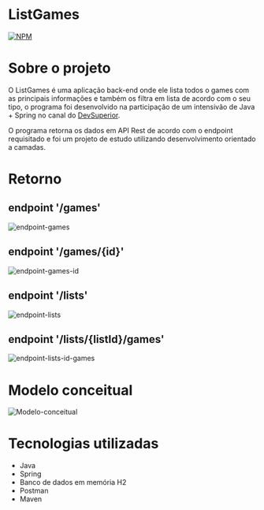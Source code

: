 # ListGames 
[![NPM](https://img.shields.io/npm/l/react)]((https://github.com/AlvesCaioProjects/ListGames/blob/main/LICENSE)) 

# Sobre o projeto

O ListGames é uma aplicação back-end onde ele lista todos o games com as principais informações e também os filtra em lista de acordo com o seu tipo, o programa foi desenvolvido na participação de um intensivão de Java + Spring no canal do [DevSuperior](https://www.youtube.com/@DevsuperiorJavaSpring).

O programa retorna os dados em API Rest de acordo com o endpoint requisitado e foi um projeto de estudo utilizando desenvolvimento orientado a camadas.

# Retorno
## endpoint '/games'
![endpoint-games](https://github.com/AlvesCaioProjects/ListGames/assets/136586209/601a5f84-72af-4c53-a84a-e31e3a5d3bae) 

## endpoint '/games/{id}'
![endpoint-games-id](https://github.com/AlvesCaioProjects/ListGames/assets/136586209/f4f520b7-c89c-4051-8512-5539995b847e)

## endpoint '/lists'
![endpoint-lists](https://github.com/AlvesCaioProjects/ListGames/assets/136586209/a58feaf1-6741-479e-ad78-70e7bbf09d46)

## endpoint '/lists/{listId}/games'
![endpoint-lists-id-games](https://github.com/AlvesCaioProjects/ListGames/assets/136586209/908b2832-72be-4bcc-bfb4-56a665a48128)

# Modelo conceitual
![Modelo-conceitual](https://github.com/AlvesCaioProjects/ListGames/assets/136586209/47391cee-5e14-41ea-95ef-27c57140d4a9)

# Tecnologias utilizadas
- Java
- Spring
- Banco de dados em memória H2
- Postman
- Maven
